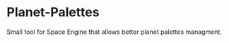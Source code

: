 Planet-Palettes
===============

Small tool for Space Engine that allows better planet palettes managment.
